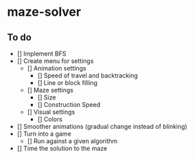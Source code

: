# maze-solver

## To do

- [] Implement BFS
- [] Create menu for settings
    - [] Animation settings
        - [] Speed of travel and backtracking
        - [] Line or block filling
    - [] Maze settings
        - [] Size
        - [] Construction Speed
    - [] Visual settings
        - [] Colors
- [] Smoother animations (gradual change instead of blinking)
- [] Turn into a game
    - [] Run against a given algorithm
- [] Time the solution to the maze
